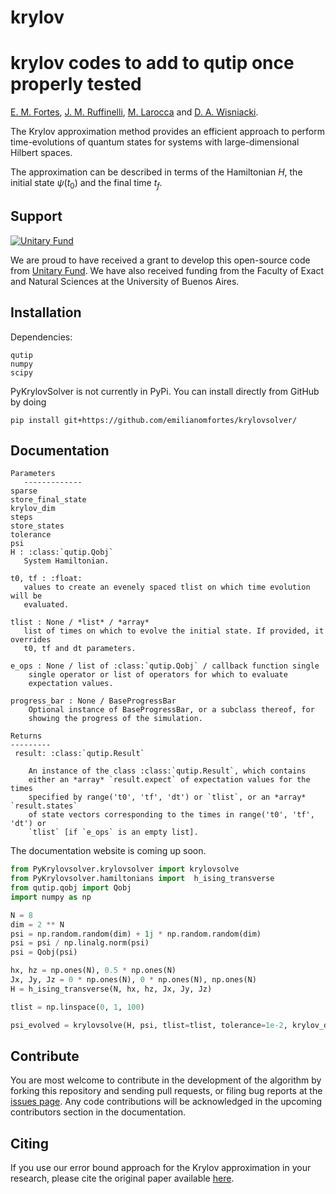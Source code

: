 # krylov
# krylov codes to add to qutip once properly tested

[E. M. Fortes](https://github.com/emilianomfortes),
[J. M. Ruffinelli](https://github.com/ruffa),
[M. Larocca](https://scholar.google.com/citations?user=mpQ0hgwAAAAJ&hl=es)
and [D. A. Wisniacki](https://scholar.google.com/citations?user=1tZ7BqoAAAAJ&hl=es).


The Krylov approximation method provides an efficient approach to perform time-evolutions of quantum states for systems with large-dimensional Hilbert spaces. 

The approximation can be described in terms of the Hamiltonian $H$, the initial state $\psi(t_0)$ and the final time $t_f$.



Support
-------

[![Unitary Fund](https://img.shields.io/badge/Supported%20By-UNITARY%20FUND-brightgreen.svg?style=flat)](https://unitary.fund)

We are proud to have received a grant to develop this open-source code from [Unitary Fund](https://unitary.fund). We have also received funding from the Faculty of Exact and Natural Sciences at the University of Buenos Aires.

Installation
-------------

Dependencies:
```text
qutip
numpy
scipy
```

PyKrylovSolver is not currently in PyPi. You can install directly from GitHub by doing
```
pip install git+https://github.com/emilianomfortes/krylovsolver/
```





Documentation
-------------

```text
Parameters
   -------------
sparse
store_final_state
krylov_dim
steps
store_states
tolerance
psi
H : :class:`qutip.Qobj`
   System Hamiltonian.

t0, tf : :float:
   values to create an evenely spaced tlist on which time evolution will be
   evaluated.

tlist : None / *list* / *array*
   list of times on which to evolve the initial state. If provided, it overrides
   t0, tf and dt parameters.

e_ops : None / list of :class:`qutip.Qobj` / callback function single
    single operator or list of operators for which to evaluate
    expectation values.

progress_bar : None / BaseProgressBar
    Optional instance of BaseProgressBar, or a subclass thereof, for
    showing the progress of the simulation.          

Returns
---------
 result: :class:`qutip.Result`

    An instance of the class :class:`qutip.Result`, which contains
    either an *array* `result.expect` of expectation values for the times
    specified by range('t0', 'tf', 'dt') or `tlist`, or an *array* `result.states` 
    of state vectors corresponding to the times in range('t0', 'tf', 'dt') or
    `tlist` [if `e_ops` is an empty list].        
```

The documentation website is coming up soon.

```python
from PyKrylovsolver.krylovsolver import krylovsolve
from PyKrylovsolver.hamiltonians import  h_ising_transverse
from qutip.qobj import Qobj
import numpy as np

N = 8
dim = 2 ** N
psi = np.random.random(dim) + 1j * np.random.random(dim)
psi = psi / np.linalg.norm(psi)
psi = Qobj(psi)

hx, hz = np.ones(N), 0.5 * np.ones(N)
Jx, Jy, Jz = 0 * np.ones(N), 0 * np.ones(N), np.ones(N)
H = h_ising_transverse(N, hx, hz, Jx, Jy, Jz)

tlist = np.linspace(0, 1, 100)

psi_evolved = krylovsolve(H, psi, tlist=tlist, tolerance=1e-2, krylov_dim=5, progress_bar=False, sparse=True)
```

Contribute
----------

You are most welcome to contribute in the development of the algorithm by forking this repository and sending pull requests, or filing bug reports at the [issues page](https://github.com/emilianomfortes/krylovsolver/issues).
Any code contributions will be acknowledged in the upcoming contributors section in the documentation.


Citing
------------

If you use our error bound approach for the Krylov approximation in your research, please cite the original paper available [here](https://arxiv.org/abs/2107.09805).
